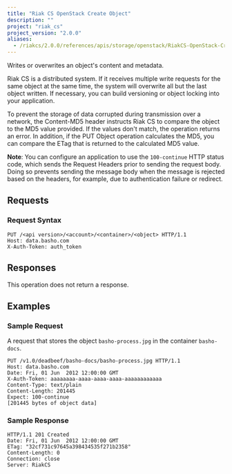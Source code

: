```yaml
---
title: "Riak CS OpenStack Create Object"
description: ""
project: "riak_cs"
project_version: "2.0.0"
aliases:
  - /riakcs/2.0.0/references/apis/storage/openstack/RiakCS-OpenStack-Create-Object
---
```


Writes or overwrites an object's content and metadata.

Riak CS is a distributed system. If it receives multiple write requests for the same object at the same time, the system will overwrite all but the last object written. If necessary, you can build versioning or object locking into your application.

To prevent the storage of data corrupted during transmission over a network, the Content-MD5 header instructs Riak CS to compare the object to the MD5 value provided. If the values don't match, the operation returns an error. In addition, if the PUT Object operation calculates the MD5, you can compare the ETag that is returned to the calculated MD5 value.

**Note**: You can configure an application to use the `100-continue` HTTP status code, which sends the Request Headers prior to sending the request body. Doing so prevents sending the message body when the message is rejected based on the headers, for example, due to authentication failure or redirect.

## Requests

### Request Syntax

```http
PUT /<api version>/<account>/<container>/<object> HTTP/1.1
Host: data.basho.com
X-Auth-Token: auth_token
```

## Responses

This operation does not return a response.

## Examples

### Sample Request

A request that stores the object `basho-process.jpg` in the container `basho-docs`.

```http
PUT /v1.0/deadbeef/basho-docs/basho-process.jpg HTTP/1.1
Host: data.basho.com
Date: Fri, 01 Jun  2012 12:00:00 GMT
X-Auth-Token: aaaaaaaa-aaaa-aaaa-aaaa-aaaaaaaaaaaa
Content-Type: text/plain
Content-Length: 201445
Expect: 100-continue
[201445 bytes of object data]
```

### Sample Response

```http
HTTP/1.1 201 Created
Date: Fri, 01 Jun  2012 12:00:00 GMT
ETag: "32cf731c97645a398434535f271b2358"
Content-Length: 0
Connection: close
Server: RiakCS
```
